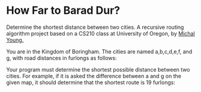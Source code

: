 # How Far to Barad Dur?
Determine the shortest distance between two cities.  A recursive routing algorithm project based on a CS210 class at University of Oregon, by [Michal Young.](https://classes.cs.uoregon.edu/15W/cis210/assignments/Assnmt5-Routing.php)

You are in the Kingdom of Boringham.  The cities are named a,b,c,d,e,f, and g, with road distances in furlongs as follows:



Your program must determine the shortest possible distance between two cities. For example, if it is asked the difference between a and g on the given map, it should determine that the shortest route is 19 furlongs:
